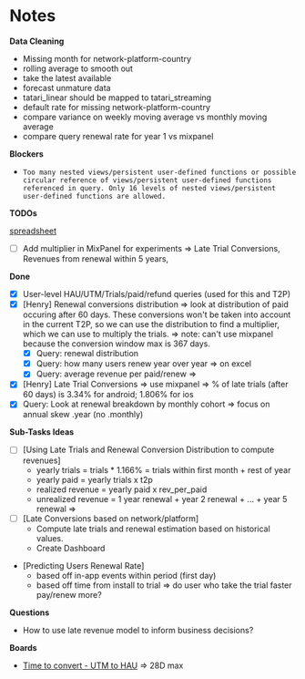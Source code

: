 # Notes

**Data Cleaning**
- Missing month for network-platform-country
- rolling average to smooth out
- take the latest available
- forecast unmature data
- tatari_linear should be mapped to tatari_streaming
- default rate for missing network-platform-country
- compare variance on weekly moving average vs monthly moving average
- compare query renewal rate for year 1 vs mixpanel

**Blockers**
- `Too many nested views/persistent user-defined functions or possible circular reference of views/persistent user-defined functions referenced in query. Only 16 levels of nested views/persistent user-defined functions are allowed.`

**TODOs**

[spreadsheet](https://docs.google.com/spreadsheets/d/1VNfA5q5SdOfmZ4EPrr8H9BdEB1UZA6sa2dQinBUp_oE/edit?gid=0#gid=0)

- [ ] Add multiplier in MixPanel for experiments => Late Trial Conversions, Revenues from renewal within 5 years,


**Done**

- [X] User-level HAU/UTM/Trials/paid/refund queries (used for this and T2P)
- [X] [Henry] Renewal conversions distribution => look at distribution
      of paid occuring after 60 days. These conversions won't be taken into
      account in the current T2P, so we can use the distribution to find a
      multiplier, which we can use to multiply the trials. => note: can't use
      mixpanel because the conversion window max is 367 days.
    - [X] Query: renewal distribution
    - [X] Query: how many users renew year over year => on excel
    - [X] Query: average revenue per paid/renew =>
- [X] [Henry] Late Trial Conversions => use mixpanel => % of late trials (after 60 days) is 3.34% for android; 1.806% for ios
- [X] Query: Look at renewal breakdown by monthly cohort => focus on annual skew .year (no .monthly)

**Sub-Tasks Ideas**

- [ ] [Using Late Trials and Renewal Conversion Distribution to compute revenues]
    * yearly trials = trials * 1.166% = trials within first month + rest of year
    * yearly paid = yearly trials x t2p
    * realized revenue = yearly paid x rev_per_paid
    * unrealized revenue = 1 year renewal + year 2 renewal + ... + year 5 renewal =>
- [ ] [Late Conversions based on network/platform]
    * Compute late trials and renewal estimation based on historical values.
    * Create Dashboard
- [Predicting Users Renewal Rate]
    * based off in-app events within period (first day)
    * based off time from install to trial => do user who take the trial faster pay/renew more?



**Questions**

- How to use late revenue model to inform business decisions?


**Boards**

- [Time to convert - UTM to HAU](https://mixpanel.com/s/1EV85S) => 28D max
